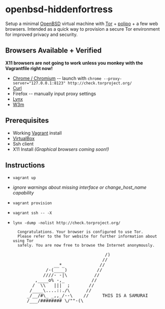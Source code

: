 openbsd-hiddenfortress
====================

Setup a minimal [OpenBSD](http://openbsd.org/) virtual machine with [Tor](https://www.torproject.org/) + [polipo](http://www.pps.univ-paris-diderot.fr/~jch/software/polipo/) + a few web browsers.
Intended as a quick way to provision a secure Tor environment for improved privacy and security.

Browsers Available + Verified
-----------------------------
**X11 browsers are not going to work unless you monkey with the Vagrantfile right now!**
- [Chrome / Chromium](http://www.chromium.org/Home) -- launch with `chrome --proxy-server="127.0.0.1:8123" http://check.torproject.org/`
- [Curl](http://curl.haxx.se/)
- Firefox -- manually input proxy settings
- [Lynx](http://lynx.browser.org/)
- [W3m](http://w3m.sourceforge.net/)

Prerequisites
-------------
- Working [Vagrant](http://www.vagrantup.com/) install
- [VirtualBox](https://www.virtualbox.org/)
- Ssh client
- X11 Install _(Graphical browsers coming soon!)_

Instructions
------------
- `vagrant up`
- *ignore warnings about missing interface or change_host_name capability*
- `vagrant provision`
- `vagrant ssh -- -X`
- `lynx -dump -nolist http://check.torproject.org/`

        Congratulations. Your browser is configured to use Tor.
        Please refer to the Tor website for further information about using Tor
        safely. You are now free to browse the Internet anonymously.

<pre>
                                     /)
                                    //
                  __*_             //
               /-(____)           //
              ////- -|\          //
           ,____o% -,_          //
          /  \\   |||  ;       //
         /____\....::./\      //
        _/__/#\_ _,,_/--\    //     THIS IS A SAMURAI
        /___/######## \/""-(\</
       _/__/ '#######  ""^(/</    NOT A NINJA
     __/ /   ,)))=:=(,    //.
    |,--\   /Q...... /.  (/     SO YOU FUCKING IDIOT BACON ZOMBIE
    /       .Q....../..\         NERDS DON'T EVEN GET STARTED
           /.Q ..../...\
          /......./.....\
          /...../  \.....\
          /_.._./   \..._\
           (` )      (` )
           | /        \ |
           '(          )'
          /+|          |+\
          |,/          \,/  b'ger
</pre>

